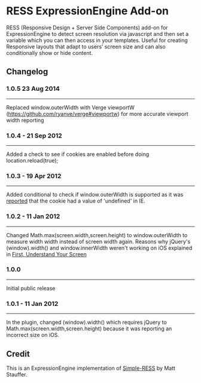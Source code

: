# RESS ExpressionEngine Add-on

RESS (Responsive Design + Server Side Components) add-on for ExpressionEngine to detect screen resolution via javascript and then set a variable which you can then access in your templates. Useful for creating Responsive layouts that adapt to users’ screen size and can also conditionally show or hide content.

## Changelog

### 1.0.5 23 Aug 2014
--------------------
Replaced window.outerWidth with Verge viewportW (https://github.com/ryanve/verge#viewportw) for more accurate viewport width reporting

### 1.0.4 - 21 Sep 2012
--------------------
Added a check to see if cookies are enabled before doing location.reload(true);

### 1.0.3 - 19 Apr 2012
--------------------
Added conditional to check if window.outerWidth is supported as it was [reported](http://www.johnfaulds.com.au/journal/responsive-layouts-with-expressionengine/#comment-420834555) that the cookie had a value of 'undefined' in IE.

### 1.0.2 - 11 Jan 2012
--------------------
Changed Math.max(screen.width,screen.height) to window.outerWidth to measure width width instead of screen width again. Reasons why jQuery's (window).width() and window.innerWidth weren't working on iOS explained in [First, Understand Your Screen](http://tripleodeon.com/2011/12/first-understand-your-screen/)

### 1.0.0
--------------------
Initial public release

### 1.0.1 - 11 Jan 2012
--------------------
In the plugin, changed (window).width() which requires jQuery to Math.max(screen.width,screen.height) because it was reporting an incorrect size on iOS.

## Credit

This is an ExpressionEngine implementation of [Simple-RESS](https://github.com/jiolasa/Simple-RESS) by Matt Stauffer.